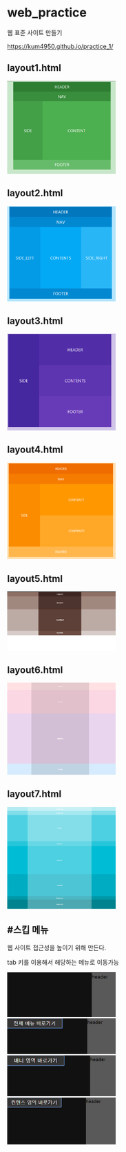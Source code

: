 # web_practice
웹 표준 사이트 만들기

https://kum4950.github.io/practice_1/

layout1.html
--------------
<img src="/image/layout1.png" width=50%>

layout2.html
--------------
<img src="/image/layout2.png" width=50%>

layout3.html
--------------
<img src="/image/layout3.png" width=50%>

layout4.html
--------------
<img src="/image/layout4.png" width=50%>

layout5.html
--------------
<img src="/image/layout5.png" width=50%>

layout6.html
--------------
<img src="/image/layout6.png" width=50%>

layout7.html
--------------
<img src="/image/layout7.png" width=50%>

#스킵 메뉴
-------------
웹 사이트 접근성을 높이기 위해 만든다.

tab 키를 이용해서 해당하는 메뉴로 이동가능

<img src="/image/skip_menu_0.png" width=50%>
<img src="/image/skip_menu_1.png" width=50%>
<img src="/image/skip_menu_2.png" width=50%>
<img src="/image/skip_menu_3.png" width=50%>
